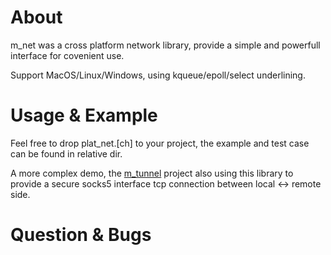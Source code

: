 
# About

m_net was a cross platform network library, provide a simple and
powerfull interface for covenient use.

Support MacOS/Linux/Windows, using kqueue/epoll/select underlining.




# Usage & Example

Feel free to drop plat_net.[ch] to your project, the example and test
case can be found in relative dir.

A more complex demo, the [m_tunnel](https://github.com/lalawue/m_tunnel)
project also using this library to provide a secure socks5 interface tcp
connection between local <-> remote side.




# Question & Bugs
